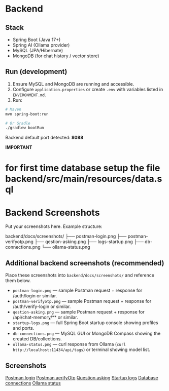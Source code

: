 # Backend

## Stack
- Spring Boot (Java 17+)
- Spring AI (Ollama provider)
- MySQL (JPA/Hibernate)
- MongoDB (for chat history / vector store)

## Run (development)
1. Ensure MySQL and MongoDB are running and accessible.
2. Configure `application.properties` or create `.env` with variables listed in `ENVIRONMENT.md`.
3. Run:
```bash
# Maven
mvn spring-boot:run

# Or Gradle
./gradlew bootRun
```
Backend default port detected: **8088**


**IMPORTANT**
# for first time database setup the file backend/src/main/resources/data.sql

# Backend Screenshots

Put your screenshots here. Example structure:

backend/docs/screenshots/
├── postman-login.png
├── postman-verifyotp.png
├── qestion-asking.png
├── logs-startup.png
├── db-connections.png
└── ollama-status.png





## Additional backend screenshots (recommended)

Place these screenshots into `backend/docs/screenshots/` and reference them below.


- `postman-login.png` — sample Postman request + response for /auth/login or similar.
- `postman-verifyotp.png` — sample Postman request + response for /auth/verify-login or similar.
- `qestion-asking.png` — sample Postman request + response for /api/chat-memory/** or similar.
- `startup-logs.png` — full Spring Boot startup console showing profiles and ports.
- `db-connections.png` — MySQL GUI or MongoDB Compass showing the created DB/collections.
- `ollama-status.png` — curl response from Ollama (`curl http://localhost:11434/api/tags`) or terminal showing model list.

## Screenshots

[Postman login](docs/screenshots/postman-login.png)
[Postman aerifyOtp](docs/screenshots/postman-verifyotp.png)
[Question asking](docs/screenshots/qestion-asking.png)
[Startup logs](docs/screenshots/startup-logs.png)
[Database connections](docs/screenshots/db-connections.png)
[Ollama status](docs/screenshots/ollama-status.png)

```

